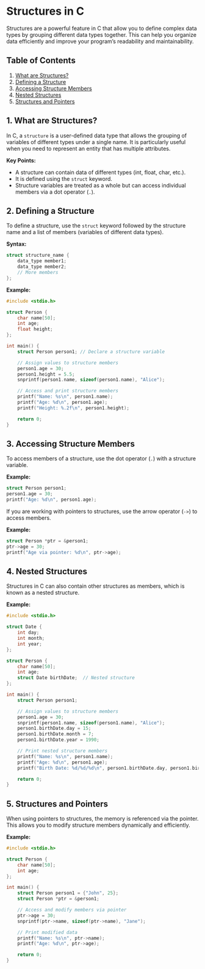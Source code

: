 # Structures in C

Structures are a powerful feature in C that allow you to define complex data types by grouping different data types together. This can help you organize data efficiently and improve your program’s readability and maintainability.

## Table of Contents

1. [What are Structures?](#1-what-are-structures)
2. [Defining a Structure](#2-defining-a-structure)
3. [Accessing Structure Members](#3-accessing-structure-members)
4. [Nested Structures](#4-nested-structures)
5. [Structures and Pointers](#5-structures-and-pointers)

## 1. What are Structures?

In C, a `structure` is a user-defined data type that allows the grouping of variables of different types under a single name. It is particularly useful when you need to represent an entity that has multiple attributes.

**Key Points:**
- A structure can contain data of different types (int, float, char, etc.).
- It is defined using the `struct` keyword.
- Structure variables are treated as a whole but can access individual members via a dot operator (`.`).

## 2. Defining a Structure

To define a structure, use the `struct` keyword followed by the structure name and a list of members (variables of different data types).

**Syntax:**

```c
struct structure_name {
    data_type member1;
    data_type member2;
    // More members
};
```

**Example:**

```c
#include <stdio.h>

struct Person {
    char name[50];
    int age;
    float height;
};

int main() {
    struct Person person1; // Declare a structure variable

    // Assign values to structure members
    person1.age = 30;
    person1.height = 5.5;
    snprintf(person1.name, sizeof(person1.name), "Alice");

    // Access and print structure members
    printf("Name: %s\n", person1.name);
    printf("Age: %d\n", person1.age);
    printf("Height: %.2f\n", person1.height);

    return 0;
}
```

## 3. Accessing Structure Members

To access members of a structure, use the dot operator (`.`) with a structure variable.

**Example:**

```c
struct Person person1;
person1.age = 30;
printf("Age: %d\n", person1.age);
```

If you are working with pointers to structures, use the arrow operator (`->`) to access members.

**Example:**

```c
struct Person *ptr = &person1;
ptr->age = 30;
printf("Age via pointer: %d\n", ptr->age);
```

## 4. Nested Structures

Structures in C can also contain other structures as members, which is known as a nested structure.

**Example:**

```c
#include <stdio.h>

struct Date {
    int day;
    int month;
    int year;
};

struct Person {
    char name[50];
    int age;
    struct Date birthDate;  // Nested structure
};

int main() {
    struct Person person1;

    // Assign values to structure members
    person1.age = 30;
    snprintf(person1.name, sizeof(person1.name), "Alice");
    person1.birthDate.day = 15;
    person1.birthDate.month = 7;
    person1.birthDate.year = 1990;

    // Print nested structure members
    printf("Name: %s\n", person1.name);
    printf("Age: %d\n", person1.age);
    printf("Birth Date: %d/%d/%d\n", person1.birthDate.day, person1.birthDate.month, person1.birthDate.year);

    return 0;
}
```

## 5. Structures and Pointers

When using pointers to structures, the memory is referenced via the pointer. This allows you to modify structure members dynamically and efficiently.

**Example:**

```c
#include <stdio.h>

struct Person {
    char name[50];
    int age;
};

int main() {
    struct Person person1 = {"John", 25};
    struct Person *ptr = &person1;

    // Access and modify members via pointer
    ptr->age = 30;
    snprintf(ptr->name, sizeof(ptr->name), "Jane");

    // Print modified data
    printf("Name: %s\n", ptr->name);
    printf("Age: %d\n", ptr->age);

    return 0;
}
```
